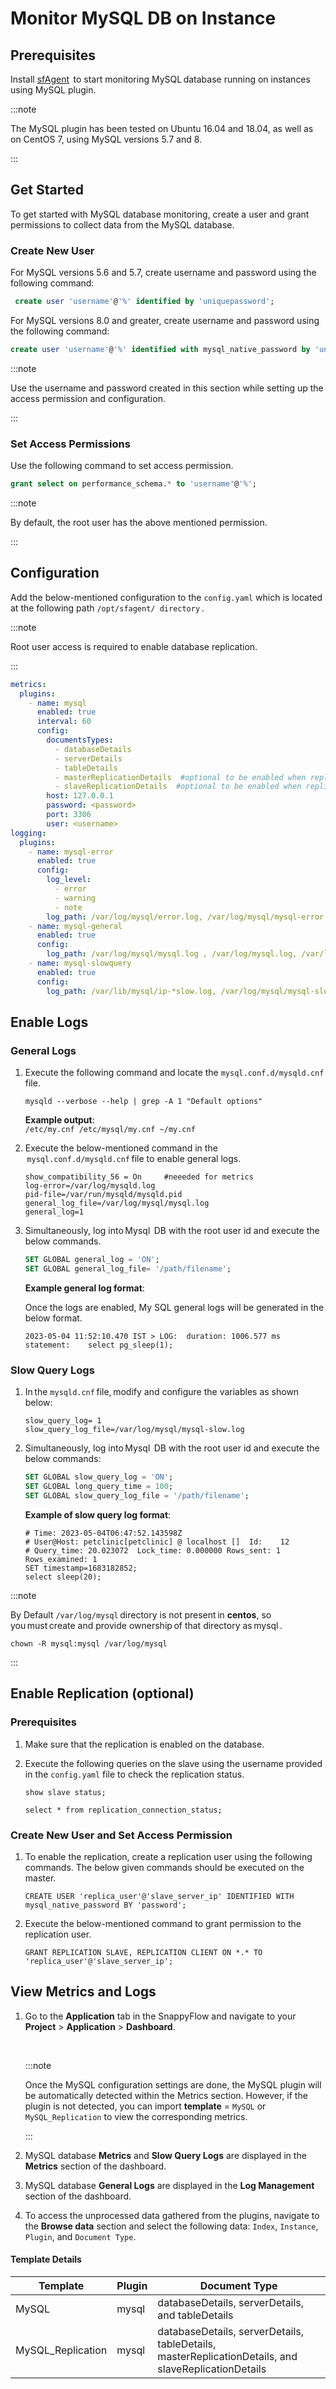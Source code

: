 # Monitor MySQL DB on Instance

## Prerequisites

Install [sfAgent](/docs/sidebar-sf-selfhosted-turbo/Quick_Start/getting_started#sfagent)  to start monitoring MySQL database running on instances using MySQL plugin.

:::note

The MySQL plugin has been tested on Ubuntu 16.04 and 18.04, as well as on CentOS 7, using MySQL versions 5.7 and 8.

:::

## Get Started 

To get started with MySQL database monitoring, create a user and grant permissions to collect data from the MySQL database.

### Create New User

For MySQL versions 5.6 and 5.7, create username and password using the following command:

```sql
 create user 'username'@'%' identified by 'uniquepassword';
```

For MySQL versions 8.0 and greater, create username and password using the following command:

```sql
create user 'username'@'%' identified with mysql_native_password by 'uniquepassword';
```

:::note

Use the username and password created in this section while setting up the access permission and configuration.

:::

### Set Access Permissions

Use the following command to set access permission. 

```sql
grant select on performance_schema.* to 'username'@'%';
```

:::note

By default, the root user has the above mentioned permission.

:::
## Configuration 

Add the below-mentioned configuration to the `config.yaml` which is located at the following path `/opt/sfagent/ directory` .

:::note

Root user access is required to enable database replication.

:::



```yaml
metrics:  
  plugins:  
    - name: mysql  
      enabled: true  
      interval: 60  
      config:  
        documentsTypes:  
          - databaseDetails  
          - serverDetails  
          - tableDetails 
          - masterReplicationDetails  #optional to be enabled when replication is setup
          - slaveReplicationDetails  #optional to be enabled when replication is setup
        host: 127.0.0.1  
        password: <password>
        port: 3306  
        user: <username>
logging:  
  plugins:  
    - name: mysql-error  
      enabled: true  
      config:  
        log_level:  
          - error  
          - warning  
          - note  
        log_path: /var/log/mysql/error.log, /var/log/mysql/mysql-error.log, /var/log/mysqld.err, /var/log/mysqld.log  
    - name: mysql-general  
      enabled: true  
      config:  
        log_path: /var/log/mysql/mysql.log , /var/log/mysql.log, /var/log/mysqld.log, /var/lib/mysql/ip-*.log  
    - name: mysql-slowquery  
      enabled: true  
      config:  
        log_path: /var/lib/mysql/ip-*slow.log, /var/log/mysql/mysql-slow.log  
```



## Enable Logs

### General Logs

1. Execute the following command and locate the `mysql.conf.d/mysqld.cnf` file.

   ```
   mysqld --verbose --help | grep -A 1 "Default options"
   ```

   **Example output**:  
   `/etc/my.cnf /etc/mysql/my.cnf ~/my.cnf`

2. Execute the below-mentioned command in the  `mysql.conf.d/mysqld.cnf` file to enable general logs.

   ```
   show_compatibility_56 = On     #neeeded for metrics 
   log-error=/var/log/mysqld.log  
   pid-file=/var/run/mysqld/mysqld.pid  
   general_log_file=/var/log/mysql/mysql.log  
   general_log=1  
   ```

3. Simultaneously, log into Mysql  DB with the root user id and execute the below commands.

   ```sql
   SET GLOBAL general_log = 'ON';  
   SET GLOBAL general_log_file= '/path/filename';  
   ```
   **Example general log format**:
   
   Once the logs are enabled, My SQL general logs will be generated in the below format.

   ```text
   2023-05-04 11:52:10.470 IST > LOG:  duration: 1006.577 ms  statement:    select pg_sleep(1);
   ```



### Slow Query Logs

1. In the `mysqld.cnf` file, modify and configure the variables as shown below: 

   ```shell
   slow_query_log= 1  
   slow_query_log_file=/var/log/mysql/mysql-slow.log  
   ```

2. Simultaneously, log into Mysql  DB with the root user id and execute the below commands:

   ```sql
   SET GLOBAL slow_query_log = 'ON';  
   SET GLOBAL long_query_time = 100;  
   SET GLOBAL slow_query_log_file = '/path/filename';  
   ```

   **Example of slow query log format**:

   ```
   # Time: 2023-05-04T06:47:52.143598Z
   # User@Host: petclinic[petclinic] @ localhost []  Id:    12
   # Query_time: 20.023072  Lock_time: 0.000000 Rows_sent: 1        Rows_examined: 1
   SET timestamp=1683182852;
   select sleep(20);
   ```

:::note

By Default `/var/log/mysql` directory is not present in **centos**, so you must create and provide ownership of that directory as mysql .

```shell
chown -R mysql:mysql /var/log/mysql 
```

:::

## Enable Replication (optional)

### Prerequisites

1. Make sure that the replication is enabled on the database. 
2. Execute the following queries on the slave using the username provided in the `config.yaml` file to check the replication status.

   ```
   show slave status;
   ```

   ```
   select * from replication_connection_status;
   ```

### Create New User and Set Access Permission

1. To enable the replication, create a replication user using the following commands. The below given commands should be executed on the master.

   ```shell
   CREATE USER 'replica_user'@'slave_server_ip' IDENTIFIED WITH   mysql_native_password BY 'password';
   ```

2. Execute the below-mentioned command to grant permission to the replication user.

   ```shell
   GRANT REPLICATION SLAVE, REPLICATION CLIENT ON *.* TO 'replica_user'@'slave_server_ip';
   ```



## View Metrics and Logs

1. Go to the **Application** tab in the SnappyFlow and navigate to your **Project** > **Application** > **Dashboard**.

   <br/>

   :::note

   Once the MySQL configuration settings are done, the MySQL plugin will be automatically detected within the Metrics section. However, if the plugin is not detected, you can import **template** = `MySQL` or `MySQL_Replication` to view the corresponding metrics.

   ::: <br/>

2. MySQL database **Metrics** and **Slow Query Logs** are displayed in the **Metrics** section of the dashboard.

 

3. MySQL database **General Logs** are displayed in the **Log Management** section of the dashboard.



4. To access the unprocessed data gathered from the plugins, navigate to the **Browse data** section and select the following data: `Index`, `Instance`, `Plugin`, and `Document Type`.

#### Template Details

| **Template** | **Plugin** | **Document Type**                                |
| ------------ | ---------- | ------------------------------------------------ |
| MySQL        | mysql      | databaseDetails, serverDetails, and tableDetails |
| MySQL_Replication        | mysql      | databaseDetails, serverDetails, tableDetails, masterReplicationDetails, and slaveReplicationDetails |



